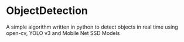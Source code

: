 # ObjectDetection

A simple algorithm written in python to detect objects in real time using open-cv, YOLO v3 and Mobile Net SSD Models
